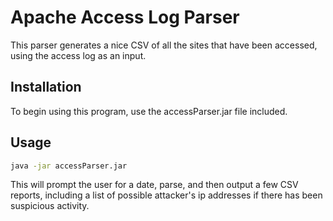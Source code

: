 # Apache Access Log Parser

This parser generates a nice CSV of all the sites that have been accessed, using the access log as an input.

## Installation

To begin using this program, use the accessParser.jar file included.

## Usage

```bash
java -jar accessParser.jar
```
This will prompt the user for a date, parse, and then output a few CSV reports, including a list of possible attacker's ip addresses if there has been suspicious activity.